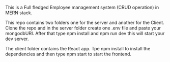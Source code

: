 This is a Full fledged Employee management system (CRUD operation) in MERN stack.

This repo contains two folders one for the server and another for the Client. Clone the repo and in the server folder create one .env file and paste your mongodbURI. After that type npm install and npm run dev this will start your dev server.

The client folder contains the React app. Tpe npm install to install the dependencies and then type npm start to start the frontend.
